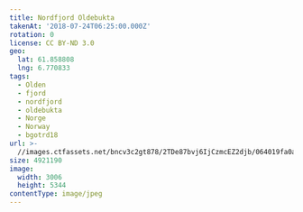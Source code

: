 ```yaml
---
title: Nordfjord Oldebukta
takenAt: '2018-07-24T06:25:00.000Z'
rotation: 0
license: CC BY-ND 3.0
geo:
  lat: 61.858808
  lng: 6.770833
tags:
  - Olden
  - fjord
  - nordfjord
  - oldebukta
  - Norge
  - Norway
  - bgotrd18
url: >-
  //images.ctfassets.net/bncv3c2gt878/2TDe87bvj6IjCzmcEZ2djb/064019fa0a61c5f4bc7a33bc48a3a144/nordfjord-oldebukta_42051143650_o
size: 4921190
image:
  width: 3006
  height: 5344
contentType: image/jpeg
---
```


